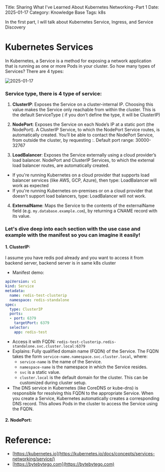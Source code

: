 Title: Sharing What I've Learned About Kubernetes Networking - Part 1
Date: 2025-01-17
Category: Knowledge Base
Tags: k8s

In the first part, I will talk about Kubernetes Service, Ingress, and Service Discovery


# Kubernetes Services
In Kubernetes, a Service is a method for exposing a network application that is running as one or more Pods in your cluster.
So how many types of Services? There are 4 types:

![2025-01-17]({static}/images/2025/01/17th_1.png)

### Service type, there is 4 type of service:

1. **ClusterIP**: Exposes the Service on a cluster-internal IP. Choosing this value makes the Service only reachable from within the cluster. This is the default ServiceType ( if you don't define the type, it will be ClusterIP)

2. **NodePort**: Exposes the Service on each Node’s IP at a static port (the NodePort). A ClusterIP Service, to which the NodePort Service routes, is automatically created. You’ll be able to contact the NodePort Service, from outside the cluster, by requesting <NodeIP>:<NodePort>. Default port range: 30000-32767

3. **LoadBalancer**: Exposes the Service externally using a cloud provider’s load balancer. NodePort and ClusterIP Services, to which the external load balancer routes, are automatically created.
- If you're running Kubernetes on a cloud provider that supports load balancer services (like AWS, GCP, Azure), then type: LoadBalancer will work as expected
- If you're running Kubernetes on-premises or on a cloud provider that doesn't support load balancers, type: LoadBalancer will not work.

4. **ExternalName**: Maps the Service to the contents of the externalName field (e.g. `my.database.example.com`), by returning a CNAME record with its value.

### Let's dive deep into each section with the use case and example with the manifest so you can imagine it easily!

#### 1. **ClusterIP**: 
I assume you have redis pod already and you want to access it from backend server, backend server is in same k8s cluster
- Manifest demo:
```yaml
apiVersion: v1
kind: Service
metadata:
  name: redis-test-clusterip
  namespace: redis-standalone
spec:
  type: ClusterIP
  ports:
  - port: 6379
    targetPort: 6379
  selector:
    app: redis-test
```

- Access it with FQDN: `redis-test-clusterip.redis-standalone.svc.cluster.local:6379`
- Explains: Fully qualified domain name (FQDN) of the Service. The FQDN takes the form `service-name.namespace.svc.cluster.local`, where:
    - `service-name` is the name of the Service.
    - `namespace-name` is the namespace in which the Service resides.
    - `svc` is a static value.
    - `cluster.local` is the default domain for the cluster. This can be customized during cluster setup.
- The DNS service in Kubernetes (like CoreDNS or kube-dns) is responsible for resolving this FQDN to the appropriate Service. When you create a Service, Kubernetes automatically creates a corresponding DNS record. This allows Pods in the cluster to access the Service using the FQDN.

#### 2. **NodePort**: 

# Reference:
- [https://kubernetes.io](https://kubernetes.io/docs/concepts/services-networking/service/)
- [https://bytebytego.com](https://bytebytego.com)